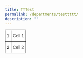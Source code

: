 ```yaml
---
title: TTTest
permalink: /departments/testtttt/
description: ""
---
```

<style type="text/css">
.tg  {border-collapse: collapse; border-spacing: 0; margin: 0px auto;}
.tg td {border: 1px solid black; font-family: Arial, sans-serif; font-size: 14px;
  overflow: hidden; padding: 10px 5px; word-break: normal;}
.tg th {border: 1px solid black; font-family: Arial, sans-serif; font-size: 14px;
  font-weight: normal; overflow: hidden; padding: 10px 5px; word-break: normal;}
.tg .tg-06je {background-color: #FFF; color: #484848; text-align: left; vertical-align: top}
.tg .table-border {border: 2px solid black;} /* Added a new class to set table border */
</style>
<table class="tg table-border">
<thead>
  <tr>
    <th class="tg-06je"><span style="font-weight: inherit; font-style: inherit; color: black;">1</span></th>
    <th class="tg-06je">Cell 1</th>
  </tr>
</thead>
<tbody>
  <tr>
    <td class="tg-06je"><span style="font-weight: inherit; font-style: inherit; color: black;">2</span></td>
    <td class="tg-06je">Cell 2</td>
  </tr>
</tbody>
</table>
